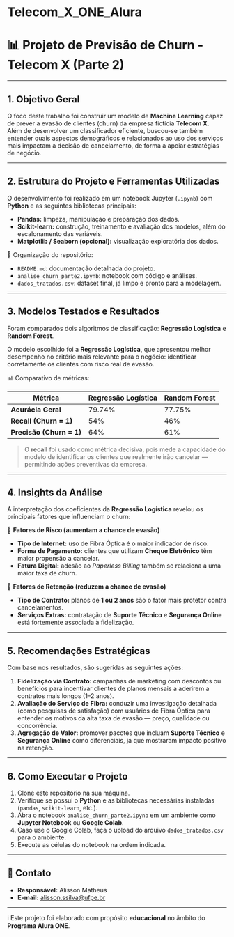 # Telecom_X_ONE_Alura
# 📊 Projeto de Previsão de Churn - Telecom X (Parte 2)  

---

## 1. Objetivo Geral  
O foco deste trabalho foi construir um modelo de **Machine Learning** capaz de prever a evasão de clientes (churn) da empresa fictícia **Telecom X**.  
Além de desenvolver um classificador eficiente, buscou-se também entender quais aspectos demográficos e relacionados ao uso dos serviços mais impactam a decisão de cancelamento, de forma a apoiar estratégias de negócio.  

---

## 2. Estrutura do Projeto e Ferramentas Utilizadas  
O desenvolvimento foi realizado em um notebook Jupyter (`.ipynb`) com **Python** e as seguintes bibliotecas principais:  

- **Pandas:** limpeza, manipulação e preparação dos dados.  
- **Scikit-learn:** construção, treinamento e avaliação dos modelos, além do escalonamento das variáveis.  
- **Matplotlib / Seaborn (opcional):** visualização exploratória dos dados.  

📂 Organização do repositório:  
- `README.md`: documentação detalhada do projeto.  
- `analise_churn_parte2.ipynb`: notebook com código e análises.  
- `dados_tratados.csv`: dataset final, já limpo e pronto para a modelagem.  

---

## 3. Modelos Testados e Resultados  
Foram comparados dois algoritmos de classificação: **Regressão Logística** e **Random Forest**.  

O modelo escolhido foi a **Regressão Logística**, que apresentou melhor desempenho no critério mais relevante para o negócio: identificar corretamente os clientes com risco real de evasão.  

📊 Comparativo de métricas:  

| Métrica                | Regressão Logística | Random Forest |
|-------------------------|----------------------|---------------|
| **Acurácia Geral**      | 79.74%              | 77.75%        |
| **Recall (Churn = 1)**  | 54%                 | 46%           |
| **Precisão (Churn = 1)**| 64%                 | 61%           |

> O **recall** foi usado como métrica decisiva, pois mede a capacidade do modelo de identificar os clientes que realmente irão cancelar — permitindo ações preventivas da empresa.  

---

## 4. Insights da Análise  
A interpretação dos coeficientes da **Regressão Logística** revelou os principais fatores que influenciam o churn:  

🔺 **Fatores de Risco (aumentam a chance de evasão)**  
- **Tipo de Internet:** uso de Fibra Óptica é o maior indicador de risco.  
- **Forma de Pagamento:** clientes que utilizam **Cheque Eletrônico** têm maior propensão a cancelar.  
- **Fatura Digital:** adesão ao *Paperless Billing* também se relaciona a uma maior taxa de churn.  

🔻 **Fatores de Retenção (reduzem a chance de evasão)**  
- **Tipo de Contrato:** planos de **1 ou 2 anos** são o fator mais protetor contra cancelamentos.  
- **Serviços Extras:** contratação de **Suporte Técnico** e **Segurança Online** está fortemente associada à fidelização.  

---

## 5. Recomendações Estratégicas  
Com base nos resultados, são sugeridas as seguintes ações:  

1. **Fidelização via Contrato:** campanhas de marketing com descontos ou benefícios para incentivar clientes de planos mensais a aderirem a contratos mais longos (1–2 anos).  
2. **Avaliação do Serviço de Fibra:** conduzir uma investigação detalhada (como pesquisas de satisfação) com usuários de Fibra Óptica para entender os motivos da alta taxa de evasão — preço, qualidade ou concorrência.  
3. **Agregação de Valor:** promover pacotes que incluam **Suporte Técnico** e **Segurança Online** como diferenciais, já que mostraram impacto positivo na retenção.  

---

## 6. Como Executar o Projeto  
1. Clone este repositório na sua máquina.  
2. Verifique se possui o **Python** e as bibliotecas necessárias instaladas (`pandas`, `scikit-learn`, etc.).  
3. Abra o notebook `analise_churn_parte2.ipynb` em um ambiente como **Jupyter Notebook** ou **Google Colab**.  
4. Caso use o Google Colab, faça o upload do arquivo `dados_tratados.csv` para o ambiente.  
5. Execute as células do notebook na ordem indicada.

---
   
## 📧 Contato  
- **Responsável:** Alisson Matheus  
- **E-mail:** alisson.ssilva@ufpe.br  

---

ℹ️ Este projeto foi elaborado com propósito **educacional** no âmbito do **Programa Alura ONE**.
